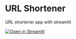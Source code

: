 # URL Shortener
URL shortener app with streamlit

[![Open in Streamlit](https://static.streamlit.io/badges/streamlit_badge_black_white.svg)][st]

[st]: https://urlshortener.streamlit.app/
